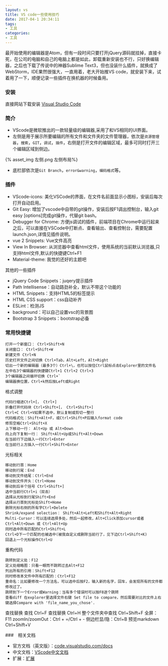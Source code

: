 ```yaml
---
layout: vs
title: VS code一些使用技巧
date: 2017-04-1 20:34:11
tags: 
- 工具
categories:
- 工具
---
```

最开始使用的编辑器是Atom，但有一段时间只要打开jQuery源码就挂掉，直接卡死，在公司的电脑和自己的电脑上都是如此，卸载重新安装也不行，只好换编辑器，之后也下载了传说中的神器Sublime Text3，但也没装什么插件，就换成了WebStorm，IDE果然很强大，一直用着，老大开始推VS code，就安装下来，试着用了一下，顺便记录一些插件在换机器的时候备用。  
### 安装

直接网站下载安装 [Visual Studio Code](https://code.visualstudio.com/)
<!--more-->
### 简介
* VScode是微软推出的一款轻量级的编辑器,采用了和VS相同的UI界面。
* 左侧是用于展示所要编辑的所有文件和文件夹的文件管理器，依次是`资源管理器`，`搜索`，`GIT`，`调试`，`插件`，右侧是打开文件的编辑区域，最多可同时打开三个编辑区域到侧边。

<!--![左侧布局](左侧.png)-->
{% asset_img 左侧.png 左侧布局%}

* 底栏部依次是`Git Branch`，`error&warning`，`编码格式`等。 
### 插件
* VScode-icons: 美化VSCode的界面，在文件名前面显示小图标，安装后每次打开自动启用。
* Git Easy: 增加了vscode中自带的git操作，安装后按F1调出控制台，输入git easy [options]完成git操作，代替git bash。
* Debugger for Chrome: 方便js调试的插件，前端项目在Chrome中运行起来之后，可以直接在VSCode中打断点、查看输出、查看控制台，需要配置launch.json,详情见插件说明。
* vue 2 Snippets: Vue文件高亮
* View In Browser: 从浏览器中查看html文件，使用系统的当前默认浏览器,只支持html文件,默认的快捷键Ctrl+F1
* Material-theme: 我觉的还好的主题吧

其他的一些插件

* jQuery Code Snippets：juqery提示插件
* Path Intellisense：自动路劲补全，默认不带这个功能的
* HTML Snippets：支持HTML5的标签提示
* HTML CSS support：css自动补齐
* ESLint：检测JS
* background：可以自己设置vsc的背景图
* Bootstrap 3 Snippets：bootstrap必备

### 常用快捷键
    打开一个新窗口： Ctrl+Shift+N
    关闭窗口： Ctrl+Shift+W
    新建文件 Ctrl+N
    历史打开文件之间切换 Ctrl+Tab，Alt+Left，Alt+Right
    切出一个新的编辑器（最多3个）Ctrl+\，也可以按住Ctrl鼠标点击Explorer里的文件名
    左中右3个编辑器的快捷键Ctrl+1 Ctrl+2 Ctrl+3
    3个编辑器之间循环切换 Ctrl+`
    编辑器换位置，Ctrl+k然后按Left或Right
格式调整

    代码行缩进Ctrl+[， Ctrl+]
    折叠打开代码块 Ctrl+Shift+[， Ctrl+Shift+]
    Ctrl+C Ctrl+V如果不选中，默认复制或剪切一整行
    代码格式化：Shift+Alt+F，或Ctrl+Shift+P后输入format code
    修剪空格Ctrl+Shift+X
    上下移动一行： Alt+Up 或 Alt+Down
    向上向下复制一行： Shift+Alt+Up或Shift+Alt+Down
    在当前行下边插入一行Ctrl+Enter
    在当前行上方插入一行Ctrl+Shift+Enter
光标相关

    移动到行首：Home
    移动到行尾：End
    移动到文件结尾：Ctrl+End
    移动到文件开头：Ctrl+Home
    移动到后半个括号 Ctrl+Shift+]
    选中当前行Ctrl+i（双击）
    选择从光标到行尾Shift+End
    选择从行首到光标处Shift+Home
    删除光标右侧的所有字Ctrl+Delete
    Shrink/expand selection： Shift+Alt+Left和Shift+Alt+Right
    Multi-Cursor：可以连续选择多处，然后一起修改，Alt+Click添加cursor或者Ctrl+Alt+Down 或 Ctrl+Alt+Up
    同时选中所有匹配的Ctrl+Shift+L
    Ctrl+D下一个匹配的也被选中(被我自定义成删除当前行了，见下边Ctrl+Shift+K)
    回退上一个光标操作Ctrl+U
重构代码

    跳转到定义处：F12
    定义处缩略图：只看一眼而不跳转过去Alt+F12
    列出所有的引用：Shift+F12
    同时修改本文件中所有匹配的：Ctrl+F12
    重命名：比如要修改一个方法名，可以选中后按F2，输入新的名字，回车，会发现所有的文件都修改过了。
    跳转到下一个Error或Warning：当有多个错误时可以按F8逐个跳转
    查看diff 在explorer里选择文件右键 Set file to compare，然后需要对比的文件上右键选择Compare with 'file_name_you_chose'.
查找替换
    查找 Ctrl+F
    查找替换 Ctrl+H
    整个文件夹中查找 Ctrl+Shift+F
    全屏：F11
    zoomIn/zoomOut：Ctrl + =/Ctrl + -
    侧边栏显/隐：Ctrl+B
    预览markdown Ctrl+Shift+V

###　相关文档
* 官方文档（英文版）：[code.visualstudio.com/docs](https://code.visualstudio.com/docs)
* 中文文档：[VScode中文文档](https://www.gitbook.com/book/jeasonstudio/vscode-cn-doc/details)
* 扩展：[扩展](https://marketplace.visualstudio.com/VSCode)
